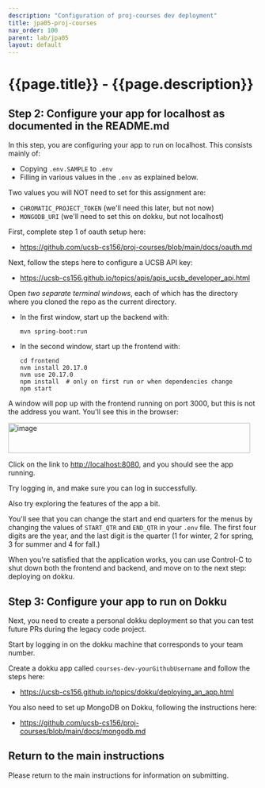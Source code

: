 ```yaml
---
description: "Configuration of proj-courses dev deployment"
title: jpa05-proj-courses
nav_order: 100
parent: lab/jpa05
layout: default
---
```


# {{page.title}} - {{page.description}}


## Step 2: Configure your app for localhost as documented in the README.md

In this step, you are configuring your app to run on localhost.  This consists mainly 
of:
* Copying `.env.SAMPLE` to `.env`
* Filling in various values in the `.env` as explained below.

Two values you will NOT need to set for this assignment are:
* `CHROMATIC_PROJECT_TOKEN` (we'll need this later, but not now)
* `MONGODB_URI` (we'll need to set this on dokku, but not localhost)

First, complete step 1 of oauth setup here:
* <https://github.com/ucsb-cs156/proj-courses/blob/main/docs/oauth.md>

Next, follow the steps here to configure a UCSB API key:
* <https://ucsb-cs156.github.io/topics/apis/apis_ucsb_developer_api.html>

Open *two separate terminal windows*, each of which has the directory where you cloned the repo as the current directory.

* In the first window, start up the backend with:
  ``` 
  mvn spring-boot:run
  ```
* In the second window, start up the frontend with:
  ```
  cd frontend
  nvm install 20.17.0
  nvm use 20.17.0
  npm install  # only on first run or when dependencies change
  npm start
  ```

A window will pop up with the frontend running on port 3000, but this is not the address you want.  You'll see this in the browser:

<img width="489" height="61" alt="image" src="https://github.com/user-attachments/assets/ab305d5e-339a-4c77-b9b9-08e1e589210c" />

Click on the link to <http://localhost:8080>, and you should see the app running.

Try logging in, and make sure you can log in successfully.

Also try exploring the features of the app a bit.

You'll see that you can change the start and end quarters for the menus by changing the values of `START_QTR` and `END_QTR` in your `.env` file.  The first four digits are the year, and the last digit is the quarter (1 for winter, 2 for spring, 3 for summer and 4 for fall.)

When you're satisfied that the application works, you can use Control-C to shut down both the frontend and backend, and move on to the next step: deploying on dokku.

## Step 3: Configure your app to run on Dokku
Next, you need to create a personal dokku deployment so that you can test future PRs during the legacy code project.

Start by logging in on the dokku machine that corresponds to your team number.

Create a dokku app called `courses-dev-yourGithubUsername` and follow the steps here: 

* <https://ucsb-cs156.github.io/topics/dokku/deploying_an_app.html>

You also need to set up MongoDB on Dokku, following the instructions here: 

* <https://github.com/ucsb-cs156/proj-courses/blob/main/docs/mongodb.md>

## Return to the main instructions

Please return to the main instructions 
for information on submitting.
